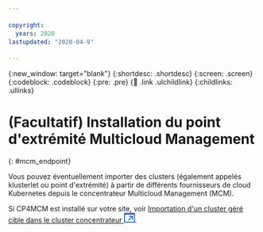```yaml
---

copyright:
  years: 2020
lastupdated: "2020-04-9"

---
```


{:new_window: target="blank"}
{:shortdesc: .shortdesc}
{:screen: .screen}
{:codeblock: .codeblock}
{:pre: .pre}
{:child: .link .ulchildlink}
{:childlinks: .ullinks}

# (Facultatif) Installation du point d'extrémité Multicloud Management
{: #mcm_endpoint}


Vous pouvez éventuellement importer des clusters (également appelés klusterlet ou point d'extrémité) à partir de différents fournisseurs de cloud Kubernetes depuis le concentrateur Multicloud Management (MCM).

Si CP4MCM est installé sur votre site, voir [Importation d'un cluster géré cible dans le cluster concentrateur ![S'ouvre dans un nouvel onglet](../images/icons/launch-glyph.svg "S'ouvre dans un nouvel onglet")](https://www.ibm.com/support/knowledgecenter/fr/SSFC4F_1.3.0/mcm/installing/install_k8s_cloud.html).
